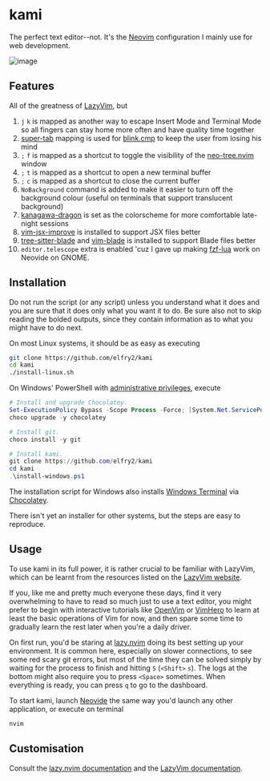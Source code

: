 # kami
The perfect text editor--not. It's the [Neovim](https://neovim.io/) configuration I mainly use for web development.

![image](https://github.com/user-attachments/assets/d9d6613d-34f8-4d49-b67a-d9a113cfb567)

## Features
All of the greatness of [LazyVim](https://www.lazyvim.org/), but
1. ```j``` ```k``` is mapped as another way to escape Insert Mode and Terminal Mode so all fingers can stay home more often and have quality time together
2. [super-tab](https://cmp.saghen.dev/configuration/keymap.html#super-tab) mapping is used for [blink.cmp](https://github.com/saghen/blink.cmp) to keep the user from losing his mind
3. ```;``` ```f``` is mapped as a shortcut to toggle the visibility of the [neo-tree.nvim](https://github.com/nvim-neo-tree/neo-tree.nvim) window
4. ```;``` ```t``` is mapped as a shortcut to open a new terminal buffer
5. ```;``` ```c``` is mapped as a shortcut to close the current buffer
6. ```NoBackground``` command is added to make it easier to turn off the background colour (useful on terminals that support translucent background)
7. [kanagawa-dragon](https://github.com/rebelot/kanagawa.nvim) is set as the colorscheme for more comfortable late-night sessions
8. [vim-jsx-improve](https://github.com/neoclide/vim-jsx-improve) is installed to support JSX files better
9. [tree-sitter-blade](https://github.com/EmranMR/tree-sitter-blade) and [vim-blade](https://github.com/jwalton512/vim-blade) is installed to support Blade files better 
10. ```editor.telescope``` extra is enabled 'cuz I gave up making [fzf-lua](https://github.com/ibhagwan/fzf-lua) work on Neovide on GNOME.

## Installation
Do not run the script (or any script) unless you understand what it does and you are sure that it does only what you want it to do. Be sure also not to skip reading the bolded outputs, since they contain information as to what you might have to do next.

On most Linux systems, it should be as easy as executing
```bash
git clone https://github.com/elfry2/kami
cd kami
./install-linux.sh
```

On Windows' PowerShell with [administrative privileges](https://www.windowscentral.com/how-run-app-administrator-windows-10), execute
```powershell
# Install and upgrade Chocolatey.
Set-ExecutionPolicy Bypass -Scope Process -Force; [System.Net.ServicePointManager]::SecurityProtocol = [System.Net.ServicePointManager]::SecurityProtocol -bor 3072; iex ((New-Object System.Net.WebClient).DownloadString('https://community.chocolatey.org/install.ps1'))
choco upgrade -y chocolatey

# Install git.
choco install -y git

# Install kami.
git clone https://github.com/elfry2/kami
cd kami
.\install-windows.ps1
```

The installation script for Windows also installs [Windows Terminal](https://apps.microsoft.com/detail/9n0dx20hk701) via [Chocolatey](https://chocolatey.org/).

There isn't yet an installer for other systems, but the steps are easy to reproduce.

## Usage
To use kami in its full power, it is rather crucial to be familiar with LazyVim, which can be learnt from the resources listed on the [LazyVim website](https://www.lazyvim.org/#-learn).

If you, like me and pretty much everyone these days, find it very overwhelming to have to read so much just to use a text editor, you might prefer to begin with interactive tutorials like [OpenVim](https://openvim.com) or [VimHero](https://www.vim-hero.com/) to learn at least the basic operations of Vim for now, and then spare some time to gradually learn the rest later when you're a daily driver.

On first run, you'd be staring at [lazy.nvim](https://lazy.folke.io/) doing its best setting up your environment. It is common here, especially on slower connections, to see some red scary git errors, but most of the time they can be solved simply by waiting for the process to finish and hitting ```S``` (```<Shift>``` ```s```). The logs at the bottom might also require you to press ```<Space>``` sometimes. When everything is ready, you can press ```q``` to go to the dashboard.

To start kami, launch [Neovide](https://neovide.dev) the same way you'd launch any other application, or execute on terminal
```bash
nvim
```

## Customisation
Consult the [lazy.nvim documentation](https://lazy.folke.io) and the [LazyVim documentation](https://www.lazyvim.org).
